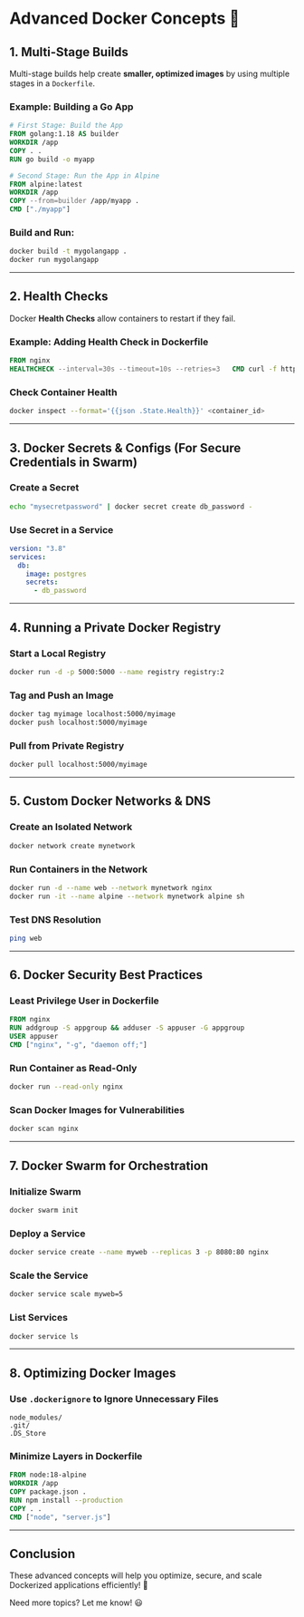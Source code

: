 # **Advanced Docker Concepts** 🚀

## **1. Multi-Stage Builds**

Multi-stage builds help create **smaller, optimized images** by using multiple stages in a `Dockerfile`.

### **Example: Building a Go App**
```dockerfile
# First Stage: Build the App
FROM golang:1.18 AS builder
WORKDIR /app
COPY . .
RUN go build -o myapp

# Second Stage: Run the App in Alpine
FROM alpine:latest
WORKDIR /app
COPY --from=builder /app/myapp .
CMD ["./myapp"]
```

### **Build and Run**:
```sh
docker build -t mygolangapp .
docker run mygolangapp
```

---

## **2. Health Checks**

Docker **Health Checks** allow containers to restart if they fail.

### **Example: Adding Health Check in Dockerfile**
```dockerfile
FROM nginx
HEALTHCHECK --interval=30s --timeout=10s --retries=3   CMD curl -f http://localhost || exit 1
```

### **Check Container Health**
```sh
docker inspect --format='{{json .State.Health}}' <container_id>
```

---

## **3. Docker Secrets & Configs** (For Secure Credentials in Swarm)

### **Create a Secret**
```sh
echo "mysecretpassword" | docker secret create db_password -
```

### **Use Secret in a Service**
```yaml
version: "3.8"
services:
  db:
    image: postgres
    secrets:
      - db_password
```

---

## **4. Running a Private Docker Registry**

### **Start a Local Registry**
```sh
docker run -d -p 5000:5000 --name registry registry:2
```

### **Tag and Push an Image**
```sh
docker tag myimage localhost:5000/myimage
docker push localhost:5000/myimage
```

### **Pull from Private Registry**
```sh
docker pull localhost:5000/myimage
```

---

## **5. Custom Docker Networks & DNS**

### **Create an Isolated Network**
```sh
docker network create mynetwork
```

### **Run Containers in the Network**
```sh
docker run -d --name web --network mynetwork nginx
docker run -it --name alpine --network mynetwork alpine sh
```

### **Test DNS Resolution**
```sh
ping web
```

---

## **6. Docker Security Best Practices**

### **Least Privilege User in Dockerfile**
```dockerfile
FROM nginx
RUN addgroup -S appgroup && adduser -S appuser -G appgroup
USER appuser
CMD ["nginx", "-g", "daemon off;"]
```

### **Run Container as Read-Only**
```sh
docker run --read-only nginx
```

### **Scan Docker Images for Vulnerabilities**
```sh
docker scan nginx
```

---

## **7. Docker Swarm for Orchestration**

### **Initialize Swarm**
```sh
docker swarm init
```

### **Deploy a Service**
```sh
docker service create --name myweb --replicas 3 -p 8080:80 nginx
```

### **Scale the Service**
```sh
docker service scale myweb=5
```

### **List Services**
```sh
docker service ls
```

---

## **8. Optimizing Docker Images**

### **Use `.dockerignore` to Ignore Unnecessary Files**
```
node_modules/
.git/
.DS_Store
```

### **Minimize Layers in Dockerfile**
```dockerfile
FROM node:18-alpine
WORKDIR /app
COPY package.json .
RUN npm install --production
COPY . .
CMD ["node", "server.js"]
```

---

## **Conclusion**

These advanced concepts will help you optimize, secure, and scale Dockerized applications efficiently! 🚀

Need more topics? Let me know! 😃
